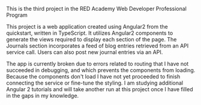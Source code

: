 This is the third project in the RED Academy Web Developer Professional Program

This project is a web application created using Angular2 from the quickstart, written in TypeScript. 
It utilizes Angular2 components to generate the views required to display each section of the page. 
The Journals section incorporates a feed of blog entries retrieved from an API service call.
Users can also post new journal entries via an API.



 The app is currently broken due to errors related to routing that I have not succeeded in debugging, and which prevents the components from loading.
 Because the components don't load I have not yet proceeded to finish connecting the service or fine-tune the styling.
 I am studying additional Angular 2 tutorials and will take another run at this project once I have filled in the gaps in my knowledge.
